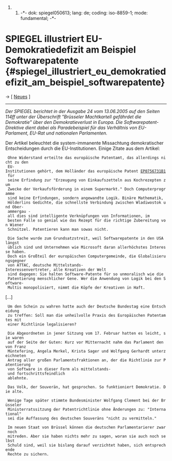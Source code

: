 1.  1.  -\*- dok: spiegel050613; lang: de; coding: iso-8859-1; mode:
        fundamental; -\*-

# SPIEGEL illustriert EU-Demokratiedefizit am Beispiel Softwarepatente {#spiegel_illustriert_eu_demokratiedefizit_am_beispiel_softwarepatente}

-\> \[ [ Neues](SwpatcninoDe "wikilink") \]

------------------------------------------------------------------------

*Der SPIEGEL berichtet in der Ausgabe 24 vom 13.06.2005 auf den Seiten
114ff unter der Überschrift \"Brüsseler Machtkartell gefährdet die
Demokratie\" über den Demokratieverlust in Europa. Die
Softwarepatent-Direktive dient dabei als Paradebeispiel für das
Verhältnis von EU-Parlament, EU-Rat und nationalen Parlamenten.*

Der Artikel beleuchtet die system-immanente Missachtung demokratischer
Entscheidungen durch die EU-Institutionen. Einige Zitate aus dem
Artikel:

` Ohne Widerstand erteilte das europäische Patentamt, das allerdings nicht zu den`\
` EU-Institutionen gehört, dem Holländer das europäische Patent `[`EP0756731B1`](EP0756731B1 "wikilink")` für`\
` seine Erfindung zur "Erzeugung von Einkaufszetteln aus Kochrezepten zum`\
` Zwecke der Verkaufsförderung in einem Supermarkt." Doch Computerprogramme`\
` sind keine Erfindungen, sondern angewandte Logik. Binäre Mathematik,`\
` Hölderlins Gedichte, die schnellste Verbindung zwischen Wladiwostok und Ober-`\
` ammergau - all dies sind intelligente Verknüpfungen von Informationen, im`\
` besten Falle so genial wie das Rezept für die richtige Zubereitung von Wiener`\
` Schnitzel. Patentieren kann man sowas nicht.`

` Die Sache wurde zum Grundsatzstreit, weil Softwarepatente in den USA längst`\
` üblich sind und Unternehmen wie Microsoft daran allerhöchstes Interesse haben.`\
` Doch ein Großteil der europäischen Computergemeinde, die Globalisierungsgegner`\
` von ATTAC, deutsche Mittelstands-Interessenvertreter, alle Kreativen der Welt`\
` sind dagegen: Sie halten Software-Patente für so unmoralisch wie die`\
` Patentierung menschlicher Gene. Wer die Anwendung von Logik bei den Software-`\
` Multis monopolisiert, nimmt die Köpfe der Kreativen in Haft.`

\[\...\]

` Um den Schein zu wahren hatte auch der Deutsche Bundestag eine Entscheidung`\
` zu treffen: Soll man die unheilvolle Praxis des Europäischen Patentamtes mit`\
` einer Richtlinie legalisieren?`

` Die Abgeordneten in jener Sitzung vom 17. Februar hatten es leicht, sie waren`\
` auf der Seite der Guten: Kurz vor Mitternacht nahm das Parlament den von Franz`\
` Müntefering, Angela Merkel, Krista Sager und Wolfgang Gerhardt unterzeichneten`\
` Antrag aller großen Parlamentsfraktionen an, der die Richtlinie zur Patentierung`\
` von Software in dieser Form als mittelstands- und fortschrittsfeindlich`\
` ablehnte.`

` Das Volk, der Souverän, hat gesprochen. So funktioniert Demokratie. Die alte.`

` Wenige Tage später stimmte Bundesminister Wolfgang Clement bei der Brüsseler`\
` Ministerratssitzung der Patentrichtlinie ohne Änderungen zu: "International"`\
` sei die Auffassung des deutschen Souveräns "nicht zu vermitteln."`

` Im neuen Staat von Brüssel können die deutschen Parlamentarierer zwar noch`\
` mitreden. Aber sie haben nichts mehr zu sagen, woran sie auch noch selbst`\
` Schuld sind, weil sie bislang darauf verzichtet haben, sich entsprechende`\
` Rechte zu sichern.`
